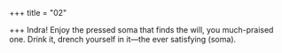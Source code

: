 +++
title = "02"

+++
Indra! Enjoy the pressed soma that finds the will, you much-praised one. Drink it, drench yourself in it—the ever satisfying (soma).  